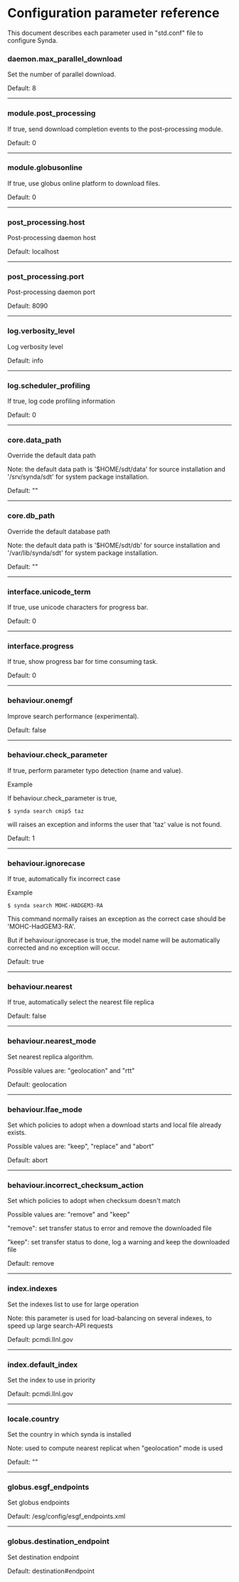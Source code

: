 # Configuration parameter reference

This document describes each parameter used in "std.conf" file to configure Synda.

### daemon.max_parallel_download

Set the number of parallel download.

Default: 8

--------------------------------------------------------

### module.post_processing

If true, send download completion events to the post-processing module.

Default: 0

--------------------------------------------------------

### module.globusonline

If true, use globus online platform to download files.

Default: 0

--------------------------------------------------------

### post_processing.host

Post-processing daemon host

Default: localhost

--------------------------------------------------------

### post_processing.port

Post-processing daemon port

Default: 8090

--------------------------------------------------------

### log.verbosity_level

Log verbosity level

Default: info

--------------------------------------------------------

### log.scheduler_profiling

If true, log code profiling information

Default: 0

--------------------------------------------------------

### core.data_path

Override the default data path

Note: the default data path is '$HOME/sdt/data' for source installation and
'/srv/synda/sdt' for system package installation.

Default: ""

--------------------------------------------------------

### core.db_path

Override the default database path

Note: the default data path is '$HOME/sdt/db' for source installation and
'/var/lib/synda/sdt' for system package installation.

Default: ""

--------------------------------------------------------

### interface.unicode_term

If true, use unicode characters for progress bar.

Default: 0

--------------------------------------------------------

### interface.progress

If true, show progress bar for time consuming task.

Default: 0

--------------------------------------------------------

### behaviour.onemgf

Improve search performance (experimental).

Default: false

--------------------------------------------------------

### behaviour.check_parameter

If true, perform parameter typo detection (name and value).

Example

If behaviour.check_parameter is true,

    $ synda search cmip5 taz

will raises an exception and informs the user that 'taz' value is not found.

Default: 1

--------------------------------------------------------

### behaviour.ignorecase

If true, automatically fix incorrect case

Example

    $ synda search MOHC-HADGEM3-RA

This command normally raises an exception as the correct case should be 'MOHC-HadGEM3-RA'.

But if behaviour.ignorecase is true, the model name will be automatically corrected and no exception will occur.

Default: true

--------------------------------------------------------

### behaviour.nearest

If true, automatically select the nearest file replica

Default: false

--------------------------------------------------------

### behaviour.nearest_mode

Set nearest replica algorithm.

Possible values are: "geolocation" and "rtt"

Default: geolocation

--------------------------------------------------------

### behaviour.lfae_mode

Set which policies to adopt when a download starts and local file already exists.

Possible values are: "keep", "replace" and "abort"

Default: abort

--------------------------------------------------------

### behaviour.incorrect_checksum_action

Set which policies to adopt when checksum doesn't match

Possible values are: "remove" and "keep"

"remove": set transfer status to error and remove the downloaded file

"keep": set transfer status to done, log a warning and keep the downloaded file

Default: remove

--------------------------------------------------------

### index.indexes

Set the indexes list to use for large operation

Note: this parameter is used for load-balancing on several indexes, to speed up large search-API requests

Default: pcmdi.llnl.gov

--------------------------------------------------------

### index.default_index

Set the index to use in priority

Default: pcmdi.llnl.gov

--------------------------------------------------------

### locale.country

Set the country in which synda is installed

Note: used to compute nearest replicat when "geolocation" mode is used

Default: ""

--------------------------------------------------------

### globus.esgf_endpoints

Set globus endpoints

Default: /esg/config/esgf_endpoints.xml

--------------------------------------------------------

### globus.destination_endpoint

Set destination endpoint

Default: destination#endpoint
